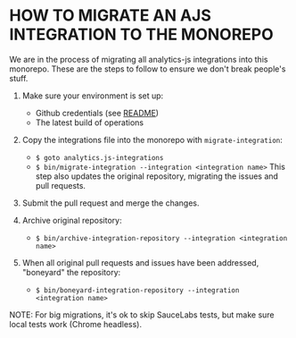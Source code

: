 # HOW TO MIGRATE AN AJS INTEGRATION TO THE MONOREPO

We are in the process of migrating all analytics-js integrations into
this monorepo. These are the steps to follow to ensure we don't break
people's stuff.

1. Make sure your environment is set up:
    - Github credentials (see [README](operations/README.md))
    - The latest build of operations

2. Copy the integrations file into the monorepo with `migrate-integration`:
    - `$ goto analytics.js-integrations`
    - `$ bin/migrate-integration --integration <integration name>`
This step also updates the original repository, migrating the issues
and pull requests.

3. Submit the pull request and merge the changes.
4. Archive original repository:
    - `$ bin/archive-integration-repository --integration <integration name>`
5. When all original pull requests and issues have been addressed, "boneyard"
the repository:
    - `$ bin/boneyard-integration-repository --integration <integration name>`

NOTE: For big migrations, it's ok to skip SauceLabs tests, but make sure
local tests work (Chrome headless).
